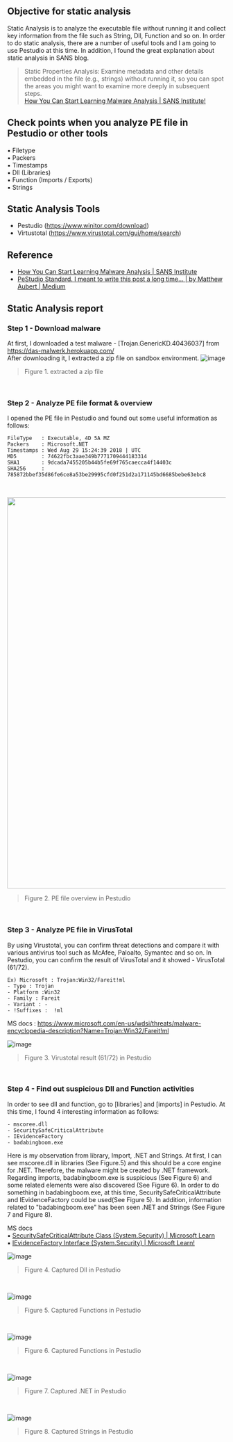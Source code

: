 ## Objective for static analysis  
<!--　------------------------------------------------------------------ -->
Static Analysis is to analyze the executable file without running it and collect key information from the file such as String, Dll, Function and so on. In order to do static analysis, there are a number of useful tools and I am going to use Pestudio at this time. In addition, I found the great explanation about static analysis in SANS blog.

> Static Properties Analysis: 
> Examine metadata and other details embedded in the file (e.g., strings) without running it, 
> so you can spot the areas you might want to examine more deeply in subsequent steps. <br>
[How You Can Start Learning Malware Analysis | SANS Institute!](https://www.sans.org/blog/how-you-can-start-learning-malware-analysis/?utm_medium=Social&utm_source=LinkedIn&utm_content=CM%20DFIR%20blog&utm_campaign=FOR610&fbclid=IwAR2j69SyYXaHtrqBcoXYOqcX9YPSJs6tm-mqSqNkQ7JGw6707MZFxuEjzSg)


## Check points when you analyze PE file in Pestudio or other tools 
 ▪ Filetype <br> 
 ▪ Packers <br>
 ▪ Timestamps <br>
 ▪ Dll (Libraries) <br>
 ▪ Function (Imports / Exports) <br>
 ▪ Strings <br>

## Static Analysis Tools 
- Pestudio (https://www.winitor.com/download)
- Virtustotal (https://www.virustotal.com/gui/home/search)

## Reference
- [How You Can Start Learning Malware Analysis | SANS Institute](https://www.sans.org/blog/how-you-can-start-learning-malware-analysis/?utm_medium=Social&utm_source=LinkedIn&utm_content=CM%20DFIR%20blog&utm_campaign=FOR610&fbclid=IwAR2j69SyYXaHtrqBcoXYOqcX9YPSJs6tm-mqSqNkQ7JGw6707MZFxuEjzSg)
- [PeStudio Standard. I meant to write this post a long time… | by Matthew Aubert | Medium](https://medium.com/@aubsec/pestudio-standard-f2ada4e8564)

## Static Analysis report
### Step 1 - Download malware
At first, I downloaded a test malware - [Trojan.GenericKD.40436037] from https://das-malwerk.herokuapp.com/ <br>
After downloading it, I extracted a zip file on sandbox environment. 
![image](https://user-images.githubusercontent.com/120234772/208031055-2bea8f0a-6baa-4c84-8aa9-db09e598d56c.png) <br>
> Figure 1. extracted a zip file <br>
<br>

<!--　------------------------------------------------------------------ -->
### Step 2 - Analyze PE file format & overview 
I opened the PE file in Pestudio and found out some useful information as follows:
```
FileType   : Executable, 4D 5A MZ
Packers    : Microsoft.NET
Timestamps : Wed Aug 29 15:24:39 2018 | UTC
MD5        : 74622fbc3aae349b7771709444183314
SHA1       : 9dcada7455205b44b5fe69f765caecca4f14403c
SHA256     : 785872bbef35d86fe6ce8a53be29995cfd0f251d2a171145bd6685bebe63ebc8
```

<br>

<img src="https://user-images.githubusercontent.com/120234772/208003867-d8858bfd-584b-4c21-9bc8-b7e3e1cfb5a2.png" width="900px"> <br>
> Figure 2. PE file overview in Pestudio 
<br>

<!--　------------------------------------------------------------------ -->
### Step 3 - Analyze PE file in VirusTotal
By using Virustotal, you can confirm threat detections and compare it with various antivirus tool such as McAfee, Paloalto, Symantec and so on. In Pestudio, you can confirm the result of VirusTotal and it showed - VirusTotal (61/72).  

```
Ex) Microsoft : Trojan:Win32/Fareit!ml 
- Type : Trojan
- Platform :Win32
- Family : Fareit
- Variant : - 
- !Suffixes :  !ml
```
MS docs : https://www.microsoft.com/en-us/wdsi/threats/malware-encyclopedia-description?Name=Trojan:Win32/Fareit!ml
<br>

![image](https://user-images.githubusercontent.com/120234772/208032864-a3c45897-7d8a-4699-8ca8-62b4221989f9.png)
> Figure 3. Virustotal result (61/72) in Pestudio
<br>

<!--　------------------------------------------------------------------ -->
### Step 4 - Find out suspicious Dll and Function activities 
In order to see dll and function, go to [libraries] and [imports] in Pestudio. At this time, I found 4 interesting information as follows:
```
- mscoree.dll
- SecuritySafeCriticalAttribute
- IEvidenceFactory
- badabingboom.exe
```
Here is my observation from library, Import, .NET and Strings. At first, I can see mscoree.dll in libraries (See Figure.5) and this should be a core engine for .NET. Therefore, the malware might be created by .NET framework. Regarding imports, badabingboom.exe is suspicious (See Figure 6) and some related elements were also discovered (See Figure 6). In order to do something in badabingboom.exe, at this time, SecuritySafeCriticalAttribute and IEvidenceFactory could be used(See Figure 5).
In addition, information related to "badabingboom.exe" has been seen .NET and Strings (See Figure 7 and Figure 8).
<br>
 
 MS docs <br>
▪ [SecuritySafeCriticalAttribute Class (System.Security) | Microsoft Learn](https://learn.microsoft.com/en-us/dotnet/api/system.security.securitysafecriticalattribute?view=net-7.0) <br>
▪ [IEvidenceFactory Interface (System.Security) | Microsoft Learn!](https://learn.microsoft.com/en-us/dotnet/api/system.security.ievidencefactory?view=netframework-2.0) <br>

![image](https://user-images.githubusercontent.com/120234772/208033668-af4b7565-9e8e-42ce-8c36-82715f474c82.png)
> Figure 4. Captured Dll in Pestudio
<br>

![image](https://user-images.githubusercontent.com/120234772/208034607-986d0047-e3d3-4166-b6c7-8ed4a67faa25.png)
> Figure 5. Captured Functions in Pestudio
<br>

![image](https://user-images.githubusercontent.com/120234772/208035266-3bff3d50-29cc-486a-90b4-bfa28eb3f1cd.png)
> Figure 6. Captured Functions in Pestudio
<br>

![image](https://user-images.githubusercontent.com/120234772/208036105-7a09c796-d5b6-4f5e-8410-6e5f561495d7.png)
> Figure 7. Captured .NET in Pestudio
<br>

![image](https://user-images.githubusercontent.com/120234772/208039043-268c111c-ec60-46b5-b576-182563dcfeb7.png)
> Figure 8. Captured Strings in Pestudio
<br>
